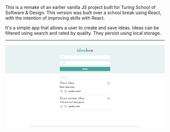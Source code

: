 This is a remake of an earlier vanilla JS project built for Turing School of Software & Design.  This version was built over a school break using React, with the intention of improving skills with React.

It's a simple app that allows a user to create and save ideas.  Ideas can be filtered using search and rated by quality.  They persist using local storage.

********

![Screenshot](ideabox-react-ss.png)